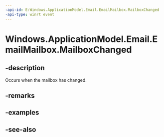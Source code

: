 ```yaml
---
-api-id: E:Windows.ApplicationModel.Email.EmailMailbox.MailboxChanged
-api-type: winrt event
---
```


<!-- Event syntax
public event Windows.Foundation.TypedEventHandler MailboxChanged<Windows.ApplicationModel.Email.EmailMailbox,  Windows.ApplicationModel.Email.EmailMailboxChangedEventArgs>
-->

# Windows.ApplicationModel.Email.EmailMailbox.MailboxChanged

## -description
Occurs when the mailbox has changed.

## -remarks

## -examples

## -see-also
